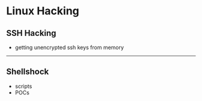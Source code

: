 # Linux Hacking

## SSH Hacking

- getting unencrypted ssh keys from memory


----
## Shellshock

- scripts
- POCs
